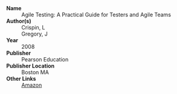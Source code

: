 
<dl>
	<dt><strong>Name</strong></dt>
	<dd>Agile Testing: A Practical Guide for Testers and Agile Teams</dd>
	<dt><strong>Author(s)</strong></dt>
	<dd>Crispin, L</dd>
	<dd>Gregory, J</dd>
	<dt><strong>Year</strong></dt>
	<dd>2008</dd>
	<dt><strong>Publisher</strong></dt>
	<dd>Pearson Education</dd>
	<dt><strong>Publisher Location</strong></dt>
	<dd>Boston MA</dd>
	<dt><strong>Other Links</strong></dt>
	<dd><a href="https://www.amazon.com/Agile-Testing-Practical-Guide-Testers/dp/0321534468">Amazon</a></dd>
</dl>
